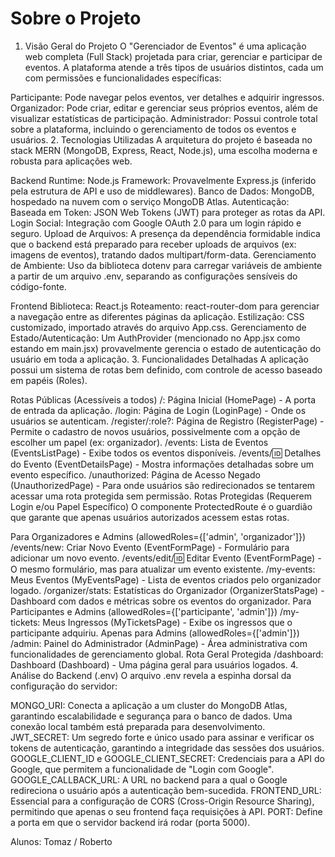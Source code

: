 # Sobre o Projeto

1. Visão Geral do Projeto
O "Gerenciador de Eventos" é uma aplicação web completa (Full Stack) projetada para criar, gerenciar e participar de eventos. A plataforma atende a três tipos de usuários distintos, cada um com permissões e funcionalidades específicas:

Participante: Pode navegar pelos eventos, ver detalhes e adquirir ingressos.
Organizador: Pode criar, editar e gerenciar seus próprios eventos, além de visualizar estatísticas de participação.
Administrador: Possui controle total sobre a plataforma, incluindo o gerenciamento de todos os eventos e usuários.
2. Tecnologias Utilizadas
A arquitetura do projeto é baseada no stack MERN (MongoDB, Express, React, Node.js), uma escolha moderna e robusta para aplicações web.

Backend
Runtime: Node.js
Framework: Provavelmente Express.js (inferido pela estrutura de API e uso de middlewares).
Banco de Dados: MongoDB, hospedado na nuvem com o serviço MongoDB Atlas.
Autenticação:
Baseada em Token: JSON Web Tokens (JWT) para proteger as rotas da API.
Login Social: Integração com Google OAuth 2.0 para um login rápido e seguro.
Upload de Arquivos: A presença da dependência formidable indica que o backend está preparado para receber uploads de arquivos (ex: imagens de eventos), tratando dados multipart/form-data.
Gerenciamento de Ambiente: Uso da biblioteca dotenv para carregar variáveis de ambiente a partir de um arquivo .env, separando as configurações sensíveis do código-fonte.

Frontend
Biblioteca: React.js
Roteamento: react-router-dom para gerenciar a navegação entre as diferentes páginas da aplicação.
Estilização: CSS customizado, importado através do arquivo App.css.
Gerenciamento de Estado/Autenticação: Um AuthProvider (mencionado no App.jsx como estando em main.jsx) provavelmente gerencia o estado de autenticação do usuário em toda a aplicação.
3. Funcionalidades Detalhadas
A aplicação possui um sistema de rotas bem definido, com controle de acesso baseado em papéis (Roles).

Rotas Públicas (Acessíveis a todos)
/: Página Inicial (HomePage) - A porta de entrada da aplicação.
/login: Página de Login (LoginPage) - Onde os usuários se autenticam.
/register/:role?: Página de Registro (RegisterPage) - Permite o cadastro de novos usuários, possivelmente com a opção de escolher um papel (ex: organizador).
/events: Lista de Eventos (EventsListPage) - Exibe todos os eventos disponíveis.
/events/:id: Detalhes do Evento (EventDetailsPage) - Mostra informações detalhadas sobre um evento específico.
/unauthorized: Página de Acesso Negado (UnauthorizedPage) - Para onde usuários são redirecionados se tentarem acessar uma rota protegida sem permissão.
Rotas Protegidas (Requerem Login e/ou Papel Específico)
O componente ProtectedRoute é o guardião que garante que apenas usuários autorizados acessem estas rotas.

Para Organizadores e Admins (allowedRoles={['admin', 'organizador']})
/events/new: Criar Novo Evento (EventFormPage) - Formulário para adicionar um novo evento.
/events/edit/:id: Editar Evento (EventFormPage) - O mesmo formulário, mas para atualizar um evento existente.
/my-events: Meus Eventos (MyEventsPage) - Lista de eventos criados pelo organizador logado.
/organizer/stats: Estatísticas do Organizador (OrganizerStatsPage) - Dashboard com dados e métricas sobre os eventos do organizador.
Para Participantes e Admins (allowedRoles={['participante', 'admin']})
/my-tickets: Meus Ingressos (MyTicketsPage) - Exibe os ingressos que o participante adquiriu.
Apenas para Admins (allowedRoles={['admin']})
/admin: Painel do Administrador (AdminPage) - Área administrativa com funcionalidades de gerenciamento global.
Rota Geral Protegida
/dashboard: Dashboard (Dashboard) - Uma página geral para usuários logados.
4. Análise do Backend (.env)
O arquivo .env revela a espinha dorsal da configuração do servidor:

MONGO_URI: Conecta a aplicação a um cluster do MongoDB Atlas, garantindo escalabilidade e segurança para o banco de dados. Uma conexão local também está preparada para desenvolvimento.
JWT_SECRET: Um segredo forte e único usado para assinar e verificar os tokens de autenticação, garantindo a integridade das sessões dos usuários.
GOOGLE_CLIENT_ID e GOOGLE_CLIENT_SECRET: Credenciais para a API do Google, que permitem a funcionalidade de "Login com Google".
GOOGLE_CALLBACK_URL: A URL no backend para a qual o Google redireciona o usuário após a autenticação bem-sucedida.
FRONTEND_URL: Essencial para a configuração de CORS (Cross-Origin Resource Sharing), permitindo que apenas o seu frontend faça requisições à API.
PORT: Define a porta em que o servidor backend irá rodar (porta 5000).


Alunos: Tomaz /
        Roberto 
